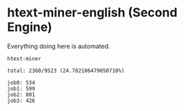 # htext-miner-english (Second Engine)

Everything doing here is automated.

```
htext-miner

total: 2360/9523 (24.782106479050718%)

job0: 534
job1: 599
job2: 801
job3: 426
```